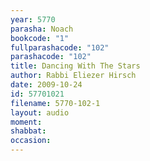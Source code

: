```yaml
---
year: 5770
parasha: Noach
bookcode: "1"
fullparashacode: "102"
parashacode: "102"
title: Dancing With The Stars
author: Rabbi Eliezer Hirsch
date: 2009-10-24
id: 57701021
filename: 5770-102-1
layout: audio
moment: 
shabbat: 
occasion: 
---
```

